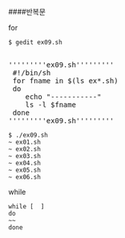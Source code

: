 ####반복문

for

```
$ gedit ex09.sh
```

<pre>

'''''''''ex09.sh'''''''''   
 #!/bin/sh  
 for fname in $(ls ex*.sh)   
 do   
	echo "-----------"   
	ls -l $fname   
 done   
'''''''''ex09.sh'''''''''
</pre>

```
$ ./ex09.sh
~ ex01.sh
~ ex02.sh
~ ex03.sh
~ ex04.sh
~ ex05.sh
~ ex06.sh
```

while

```
while [  ]
do
~~
done